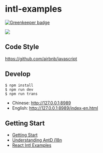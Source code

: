 # intl-examples

[![Greenkeeper badge](https://badges.greenkeeper.io/ant-design/intl-example.svg)](https://greenkeeper.io/)

![](https://zos.alipayobjects.com/rmsportal/JoGKhgfuFXaJNzK.gif)

## Code Style

https://github.com/airbnb/javascript

## Develop


```
$ npm install
$ npm run dev
$ npm run trans
```

- Chinese: http://127.0.0.1:8989
- English: http://127.0.0.1:8989/index-en.html

## Getting Start

* [Getting Start](docs/getting-start.md)
* [Understanding AntD i18n](docs/understanding-antd-i18n.md)
* [React Intl Examples](docs/react-intl-corner-cases.md)
